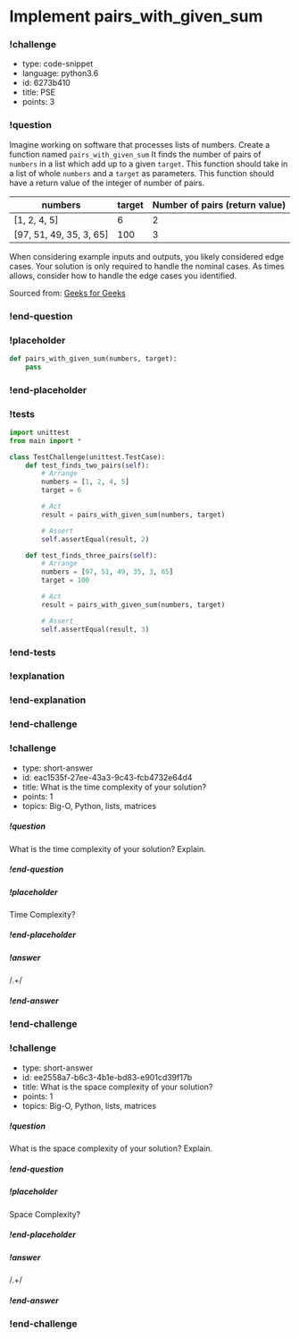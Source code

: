 # Implement pairs_with_given_sum

<!-- prettier-ignore-start -->
### !challenge
* type: code-snippet
* language: python3.6
* id: 6273b410
* title: PSE
* points: 3
### !question

Imagine working on software that processes lists of numbers. Create a function named `pairs_with_given_sum` It finds the number of pairs of `numbers` in a list which add up to a given `target`. This function should take in a list of whole `numbers` and a `target` as parameters. This function should have a return value of the integer of number of pairs.

| numbers                 | target | Number of pairs (return value)|
| ----------------------- | --- | --------------- |
| [1, 2, 4, 5]            | 6   | 2               |
| [97, 51, 49, 35, 3, 65] | 100 | 3               |

When considering example inputs and outputs, you likely considered edge cases. Your solution is only required to handle the nominal cases. As times allows, consider how to handle the edge cases you identified.

Sourced from: [Geeks for Geeks](https://www.geeksforgeeks.org/count-pairs-with-given-sum/)

### !end-question
### !placeholder

```python
def pairs_with_given_sum(numbers, target):
    pass
```
### !end-placeholder
### !tests
```python
import unittest
from main import *

class TestChallenge(unittest.TestCase):
    def test_finds_two_pairs(self):
        # Arrange
        numbers = [1, 2, 4, 5]
        target = 6

        # Act
        result = pairs_with_given_sum(numbers, target)

        # Assert
        self.assertEqual(result, 2)

    def test_finds_three_pairs(self):
        # Arrange
        numbers = [97, 51, 49, 35, 3, 65]
        target = 100

        # Act
        result = pairs_with_given_sum(numbers, target)

        # Assert
        self.assertEqual(result, 3)
```
### !end-tests
### !explanation

### !end-explanation

### !end-challenge
<!-- prettier-ignore-end -->



### !challenge

* type: short-answer
* id: eac1535f-27ee-43a3-9c43-fcb4732e64d4
* title: What is the time complexity of your solution?
* points: 1
* topics: Big-O, Python, lists, matrices

##### !question

What is the time complexity of your solution? Explain.

##### !end-question

##### !placeholder

Time Complexity?

##### !end-placeholder

##### !answer

/.+/

##### !end-answer

### !end-challenge

### !challenge

* type: short-answer
* id: ee2558a7-b6c3-4b1e-bd83-e901cd39f17b
* title: What is the space complexity of your solution?
* points: 1
* topics: Big-O, Python, lists, matrices

##### !question

What is the space complexity of your solution? Explain.

##### !end-question

##### !placeholder

Space Complexity?

##### !end-placeholder

##### !answer

/.+/

##### !end-answer

### !end-challenge